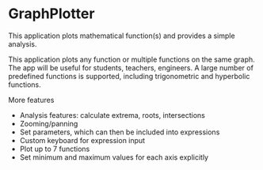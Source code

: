 # GraphPlotter

This application plots mathematical function(s) and provides a simple analysis.

This application plots any function or multiple functions on the same graph. 
The app will be useful for students, teachers, engineers. 
A large number of predefined functions is supported, including trigonometric and hyperbolic functions.

More features

- Analysis features: calculate extrema, roots, intersections
- Zooming/panning
- Set parameters, which can then be included into expressions
- Custom keyboard for expression input
- Plot up to 7 functions
- Set minimum and maximum values for each axis explicitly
